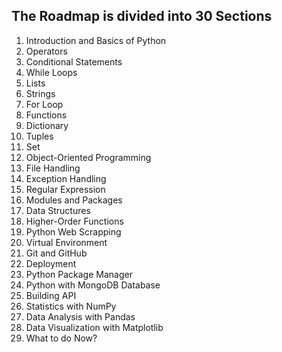 ## The Roadmap is divided into 30 Sections
1. Introduction and Basics of Python
2. Operators
3. Conditional Statements
4. While Loops
5. Lists
6. Strings
7. For Loop
8. Functions
9. Dictionary
10. Tuples
11. Set
12. Object-Oriented Programming
13. File Handling
14. Exception Handling
15. Regular Expression
16. Modules and Packages
17. Data Structures
18. Higher-Order Functions
19. Python Web Scrapping
20. Virtual Environment
21. Git and GitHub
22. Deployment
23. Python Package Manager
24. Python with MongoDB Database
25. Building API
26. Statistics with NumPy
27. Data Analysis with Pandas
28. Data Visualization with Matplotlib
29. What to do Now?